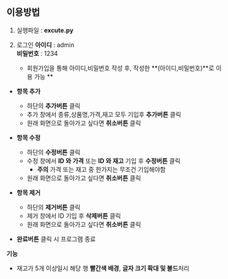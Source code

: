 ## 이용방법

1. 실행파일 : **excute.py**

2. 로그인 **아이디** : admin  
       **비밀번호** : 1234
   - 회원가입을 통해 아이디,비밀번호 작성 후, 작성한 **(아이디,비밀번호)**로 이용 가능
**
- **항목 추가**
   - 하단의 **추가버튼** 클릭
   - 추가 창에서 종류,상품명,가격,재고 모두 기입후 **추가버튼** 클릭
   - 원래 화면으로 돌아가고 싶다면 **취소버튼** 클릭

- **항목 수정**
   - 하단의 **수정버튼** 클릭
   - 수정 창에서 **ID 와 가격** 또는 **ID 와 재고** 기입 후 **수정버튼** 클릭
      - **주의** 가격 또는 재고 중 한가지는 무조건 기입해야함
   - 원래 화면으로 돌아가고 싶다면 **취소버튼** 클릭

- **항목 제거**
   - 하단의 **제거버튼** 클릭
   - 제거 창에서 ID 기입 후 **삭제버튼** 클릭
   - 원래 화면으로 돌아가고 싶다면 **취소버튼** 클릭

- **완료버튼** 클릭 시 프로그램 종료

**기능**
- 재고가 5개 이상일시 해당 행 **빨간색 배경**, **글자 크기 확대 및 볼드**처리

